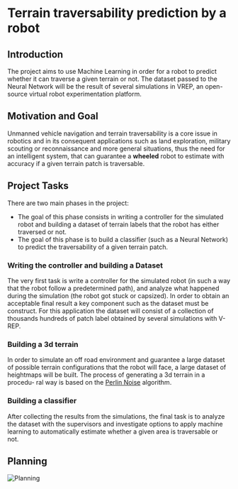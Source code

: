 # Terrain traversability prediction by a robot

## Introduction

The project aims to use Machine Learning in order for a robot to predict whether it can traverse a given terrain or not. The dataset passed to the Neural Network will be the result of several simulations in VREP, an open-source virtual robot experimentation platform.

## Motivation and Goal

Unmanned vehicle navigation and terrain traversability is a core issue in robotics and in its consequent applications such as land exploration, military scouting or reconnaissance and more general situations, thus the need for an intelligent system, that can guarantee a **wheeled** robot to estimate with accuracy if a given terrain patch is traversable.

## Project Tasks

There are two main phases in the project:

- The goal of this phase consists in writing a controller for the simulated robot and building a dataset of terrain labels that the robot has either traversed or not.
- The goal of this phase is to build a classifier (such as a Neural Network) to predict the traversability of a given terrain patch.

### Writing the controller and building a Dataset

The very first task is write a controller for the simulated robot (in such a way that the robot follow a predetermined path), and analyze what happened during the simulation (the robot got stuck or capsized). In order to obtain an acceptable final result a key component such as the dataset must be construct. For this application the dataset will consist of a collection of thousands hundreds of patch label obtained by several simulations with V-REP.

### Building a 3d terrain

In order to simulate an off road environment and guarantee a large dataset of possible terrain configurations that the robot will face, a large dataset of heightmaps will be built. The process of generating a 3d terrain in a procedu- ral way is based on the [Perlin Noise](https://en.wikipedia.org/wiki/Perlin_noise#Algorithm_detail) algorithm.

### Building a classifier

After collecting the results from the simulations, the final task is to analyze the dataset with the supervisors and investigate options to apply machine learning to automatically estimate whether a given area is traversable or not.

## Planning

![Planning](http://s27.postimg.org/w8bdbrl6b/timetable.png)
